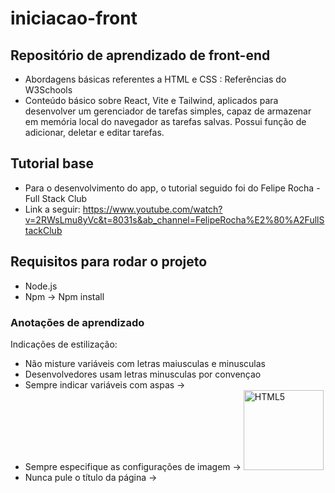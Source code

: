 # iniciacao-front

## Repositório de aprendizado de front-end
- Abordagens básicas referentes a HTML e CSS : Referências do W3Schools
- Conteúdo básico sobre React, Vite e Tailwind, aplicados para desenvolver um gerenciador de tarefas simples, capaz de armazenar em memória local do navegador as tarefas salvas. Possui função de adicionar, deletar e editar tarefas.

## Tutorial base
- Para o desenvolvimento do app, o tutorial seguido foi do Felipe Rocha - Full Stack Club
- Link a seguir: https://www.youtube.com/watch?v=2RWsLmu8yVc&t=8031s&ab_channel=FelipeRocha%E2%80%A2FullStackClub

## Requisitos para rodar o projeto
- Node.js
- Npm -> Npm install

### Anotações de aprendizado
Indicações de estilização:
- Não misture variáveis com letras maiusculas e minusculas
- Desenvolvedores usam letras minusculas por convençao
- Sempre indicar variáveis com aspas -> <table class="striped">
- Sempre especifique as configurações de imagem -> <img src="html5.gif" alt="HTML5" style="width:128px;height:128px">
- Nunca pule o título da página -> <title>HTML Style Guide and Coding Conventions</title>
